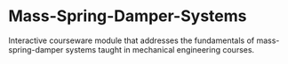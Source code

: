 # Mass-Spring-Damper-Systems
Interactive courseware module that addresses the fundamentals of mass-spring-damper systems taught in mechanical engineering courses.
